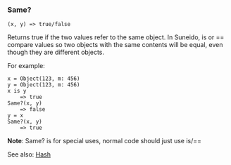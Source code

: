 ### Same?

``` suneido
(x, y) => true/false
```

Returns true if the two values refer to the same object. In Suneido, is or == compare values so two objects with the same contents will be equal, even though they are different objects.

For example:

``` suneido
x = Object(123, m: 456)
y = Object(123, m: 456)
x is y
    => true
Same?(x, y)
    => false
y = x
Same?(x, y)
    => true
```

**Note**: Same? is for special uses, normal code should just use is/==

See also: [Hash](<Hash.md>)
